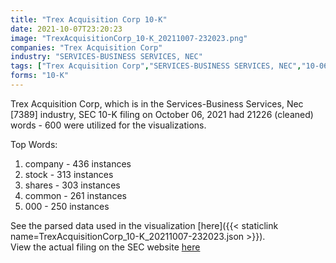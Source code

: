 ```yaml
---
title: "Trex Acquisition Corp 10-K"
date: 2021-10-07T23:20:23
image: "TrexAcquisitionCorp_10-K_20211007-232023.png"
companies: "Trex Acquisition Corp"
industry: "SERVICES-BUSINESS SERVICES, NEC"
tags: ["Trex Acquisition Corp","SERVICES-BUSINESS SERVICES, NEC","10-06-2021","10-K"]
forms: "10-K"
---
```

Trex Acquisition Corp, which is in the Services-Business Services, Nec [7389] industry, SEC 10-K filing on October 06, 2021 had 21226 (cleaned) words - 600 were utilized for the visualizations.

Top Words:
1. company - 436 instances
2. stock - 313 instances
3. shares - 303 instances
4. common - 261 instances
5. 000 - 250 instances


See the parsed data used in the visualization [here]({{< staticlink name=TrexAcquisitionCorp_10-K_20211007-232023.json >}}).  
View the actual filing on the SEC website [here](https://www.sec.gov/Archives/edgar/data/1437750/0001477932-21-007047.txt)